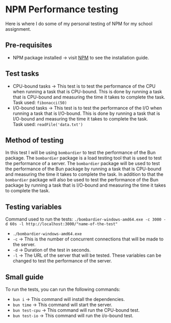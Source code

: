 # NPM Performance testing

Here is where I do some of my personal testing of NPM for my school assignment.

## Pre-requisites

- NPM package installed -> visit [NPM](https://www.npmjs.com/) to see the installation guide.

## Test tasks

- CPU-bound tasks -> This test is to test the performance of the CPU when running a task that is CPU-bound. This is done
  by running a task that is CPU-bound and measuring the time it takes to complete the task.
  <br>Task used: `fibonacci(50)`
- I/O-bound tasks -> This test is to test the performance of the I/O when running a task that is I/O-bound. This is done
  by running a task that is I/O-bound and measuring the time it takes to complete the task.
  <br>Task used: `readFile('data.txt')`

## Method of testing

In this test I will be using `bombardier` to test the performance of the Bun package. The `bombardier` package is a load
testing tool that is used to test the performance of a server. The `bombardier` package will be used to test the
performance of the Bun package by running a task that is CPU-bound and measuring the time it takes to complete the task.
In addition to that the `bombardier` package will also be used to test the performance of the Bun package by running a
task that is I/O-bound and measuring the time it takes to complete the task.

## Testing variables

Command used to run the tests:
`./bombardier-windows-amd64.exe -c 3000 -d 60s -l http://localhost:3000/"name-of-the-test"`

- `./bombardier-windows-amd64.exe`
- `-c` -> This is the number of concurrent connections that will be made to the server.
- `-d` -> Duration of the test in seconds.
- `-l` -> The URL of the server that will be tested.
  These variables can be changed to test the performance of the server.

## Small guide

To run the tests, you can run the following commands:

- `bun i` -> This command will install the dependencies.
- `bun time` -> This command will start the server.
- `bun test-cpu` -> This command will run the CPU-bound test.
- `bun test-io` -> This command will run the i/o-bound test.